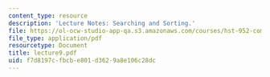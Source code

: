 ```yaml
---
content_type: resource
description: 'Lecture Notes: Searching and Sorting.'
file: https://ol-ocw-studio-app-qa.s3.amazonaws.com/courses/hst-952-computing-for-biomedical-scientists-fall-2002/f7d8197cfbcbe801d3629a8e106c28dc_lecture9.pdf
file_type: application/pdf
resourcetype: Document
title: lecture9.pdf
uid: f7d8197c-fbcb-e801-d362-9a8e106c28dc
---
```

